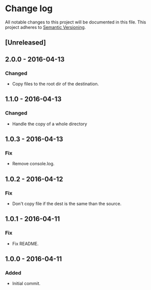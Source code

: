 # Change log

All notable changes to this project will be documented in this file.
This project adheres to [Semantic Versioning](http://semver.org/).

## [Unreleased]

## 2.0.0 - 2016-04-13
### Changed
  - Copy files to the root dir of the destination.

## 1.1.0 - 2016-04-13
### Changed
  - Handle the copy of a whole directory

## 1.0.3 - 2016-04-13
### Fix
  - Remove console.log.

## 1.0.2 - 2016-04-12
### Fix
  - Don't copy file if the dest is the same than the source.

## 1.0.1 - 2016-04-11
### Fix
  - Fix README.

## 1.0.0 - 2016-04-11
### Added
  - Initial commit.
